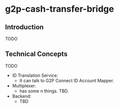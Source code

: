 # g2p-cash-transfer-bridge

## Introduction

TODO

## Technical Concepts

TODO

* ID Translation Service:
  * It can talk to G2P Connect ID Account Mapper.
* Multiplexer:
  * has some n things. TBD.
* Backend:
  * TBD
